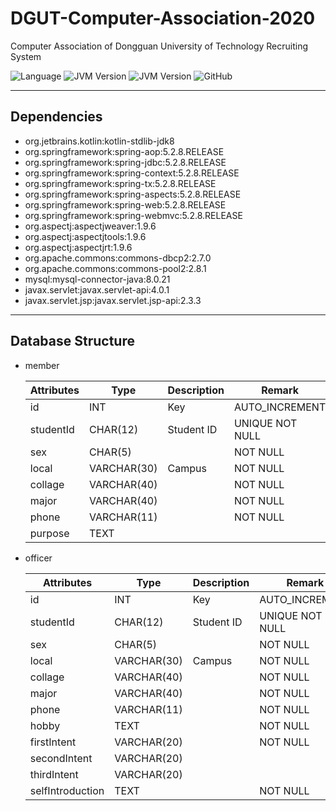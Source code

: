 # DGUT-Computer-Association-2020
Computer Association of Dongguan University of Technology Recruiting System

![Language](https://img.shields.io/badge/Language-Kotlin-blue?style=for-the-badge)
![JVM Version](https://img.shields.io/badge/JVM%20Version-1.8.0__231-yellow?style=for-the-badge)
![JVM Version](https://img.shields.io/badge/Gradle%20Version-6.5-green?style=for-the-badge)
![GitHub](https://img.shields.io/github/license/Gargantua7/Notepad?style=for-the-badge)
***

## Dependencies
- org.jetbrains.kotlin:kotlin-stdlib-jdk8
- org.springframework:spring-aop:5.2.8.RELEASE
- org.springframework:spring-jdbc:5.2.8.RELEASE
- org.springframework:spring-context:5.2.8.RELEASE
- org.springframework:spring-tx:5.2.8.RELEASE
- org.springframework:spring-aspects:5.2.8.RELEASE
- org.springframework:spring-web:5.2.8.RELEASE
- org.springframework:spring-webmvc:5.2.8.RELEASE
- org.aspectj:aspectjweaver:1.9.6
- org.aspectj:aspectjtools:1.9.6
- org.aspectj:aspectjrt:1.9.6
- org.apache.commons:commons-dbcp2:2.7.0
- org.apache.commons:commons-pool2:2.8.1
- mysql:mysql-connector-java:8.0.21
- javax.servlet:javax.servlet-api:4.0.1
- javax.servlet.jsp:javax.servlet.jsp-api:2.3.3

***

## Database Structure 
- member

    |Attributes |Type       |Description    |Remark         |
    |-----------|---------- |---------------|---------------|
    |id         |INT        |Key            |AUTO_INCREMENT |
    |studentId  |CHAR(12)   |Student ID     |UNIQUE NOT NULL|
    |sex        |CHAR(5)    |               |NOT NULL       |
    |local      |VARCHAR(30)|Campus         |NOT NULL       |
    |collage    |VARCHAR(40)|               |NOT NULL       |
    |major      |VARCHAR(40)|               |NOT NULL       |
    |phone      |VARCHAR(11)|               |NOT NULL       |
    |purpose    |TEXT       |               |               |
    
- officer
    
    |Attributes         |Type       |Description    |Remark         |
    |-----------        |---------- |---------------|---------------|
    |id                 |INT        |Key            |AUTO_INCREMENT |
    |studentId          |CHAR(12)   |Student ID     |UNIQUE NOT NULL|
    |sex                |CHAR(5)    |               |NOT NULL       |
    |local              |VARCHAR(30)|Campus         |NOT NULL       |
    |collage            |VARCHAR(40)|               |NOT NULL       |
    |major              |VARCHAR(40)|               |NOT NULL       |
    |phone              |VARCHAR(11)|               |NOT NULL       |
    |hobby              |TEXT       |               |NOT NULL       |
    |firstIntent        |VARCHAR(20)|               |NOT NULL       |
    |secondIntent       |VARCHAR(20)|               |               |
    |thirdIntent        |VARCHAR(20)|               |               |
    |selfIntroduction   |TEXT       |               |NOT NULL       |
